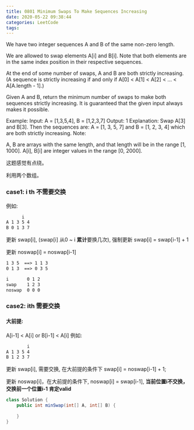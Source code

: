 ```yaml
---
title: 0801 Minimum Swaps To Make Sequences Increasing
date: 2020-05-22 09:38:44
categories: LeetCode
tags:
---
```


We have two integer sequences A and B of the same non-zero length.

We are allowed to swap elements A[i] and B[i].  Note that both elements are in the same index position in their respective sequences.

At the end of some number of swaps, A and B are both strictly increasing.  (A sequence is strictly increasing if and only if A[0] < A[1] < A[2] < ... < A[A.length - 1].)

Given A and B, return the minimum number of swaps to make both sequences strictly increasing.  It is guaranteed that the given input always makes it possible.

Example:
Input: A = [1,3,5,4], B = [1,2,3,7]
Output: 1
Explanation: 
Swap A[3] and B[3].  Then the sequences are:
A = [1, 3, 5, 7] and B = [1, 2, 3, 4]
which are both strictly increasing.
Note:

A, B are arrays with the same length, and that length will be in the range [1, 1000].
A[i], B[i] are integer values in the range [0, 2000].


这题感觉有点绕。

利用两个数组。

### case1: i th 不需要交换
例如:
```txt
      i
A 1 3 5 4
B 0 1 3 7
```

更新 swap[i], (swap[i] 从0 ~ i **累计**要换几次), 强制更新
swap[i] = swap[i-1] + 1
 
更新 noswap[i] = noswap[i-1]
```txt
1 3 5  ==> 1 1 3
0 1 3  ==> 0 3 5

i       0 1 2
swap    1 2 3
noswap  0 0 0
```

### case2: ith 需要交换

#### 大前提:   
A[i-1] < A[i] or
B[i-1] < A[i]
例如:
```txt
        i
A 1 3 5 4
B 1 2 3 7
```
更新  swap[i], 需要交换, 在大前提的条件下
swap[i] = noswap[i-1] + 1;


更新 noswap[i]，在大前提的条件下, noswap[i] = swap[i-1],
**当前位置i不交换，交换前一个位置i-1 肯定valid**
```java
class Solution {
    public int minSwap(int[] A, int[] B) {
          
    }
}
```
